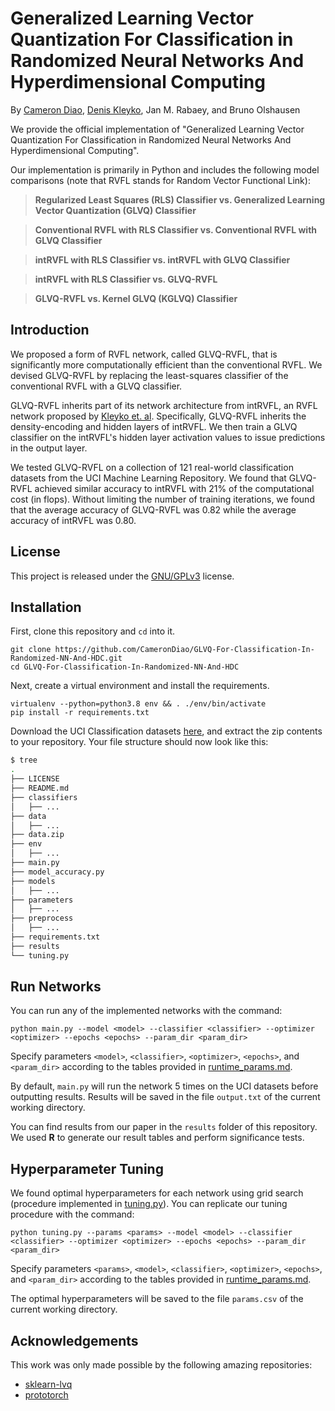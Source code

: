 # Generalized Learning Vector Quantization For Classification in Randomized Neural Networks And Hyperdimensional Computing

By [Cameron Diao](https://github.com/CameronDiao), [Denis Kleyko](https://github.com/denkle), Jan M. Rabaey, and Bruno Olshausen

We provide the official implementation of "Generalized Learning Vector Quantization For Classification in Randomized Neural Networks And Hyperdimensional Computing".

Our implementation is primarily in Python and includes the following model comparisons (note that RVFL stands for Random Vector Functional Link):

> **Regularized Least Squares (RLS) Classifier vs. Generalized Learning Vector Quantization (GLVQ) Classifier**

> **Conventional RVFL with RLS Classifier vs. Conventional RVFL with GLVQ Classifier**

> **intRVFL with RLS Classifier vs. intRVFL with GLVQ Classifier**

> **intRVFL with RLS Classifier vs. GLVQ-RVFL**
 
> **GLVQ-RVFL vs. Kernel GLVQ (KGLVQ) Classifier**

## Introduction

We proposed a form of RVFL network, called GLVQ-RVFL, that is significantly more computationally efficient than the conventional RVFL.
We devised GLVQ-RVFL by replacing the least-squares classifier of the conventional RVFL with a GLVQ classifier.

GLVQ-RVFL inherits part of its network architecture from intRVFL, an RVFL network proposed by [Kleyko et. al](https://ieeexplore.ieee.org/document/9174774).
Specifically, GLVQ-RVFL inherits the density-encoding and hidden layers of intRVFL.
We then train a GLVQ classifier on the intRVFL's hidden layer activation values to issue predictions in the output layer.

We tested GLVQ-RVFL on a collection of 121 real-world classification datasets from the UCI Machine Learning Repository.
We found that GLVQ-RVFL achieved similar accuracy to intRVFL with 21% of the computational cost (in flops).
Without limiting the number of training iterations, we found that the average accuracy of GLVQ-RVFL was 0.82 while the average accuracy of intRVFL was 0.80.

## License

This project is released under the [GNU/GPLv3](LICENSE) license.

## Installation

First, clone this repository and ```cd``` into it.

```
git clone https://github.com/CameronDiao/GLVQ-For-Classification-In-Randomized-NN-And-HDC.git
cd GLVQ-For-Classification-In-Randomized-NN-And-HDC
```

Next, create a virtual environment and install the requirements.

```
virtualenv --python=python3.8 env && . ./env/bin/activate
pip install -r requirements.txt
```

Download the UCI Classification datasets [here](https://www.dropbox.com/sh/rlxgmlr55eh1rbp/AACvW7gJ6KZyo8FviDvYECoda?dl=0), and extract the zip contents to your repository.
Your file structure should now look like this:

```bash
$ tree
.
├── LICENSE
├── README.md
├── classifiers
│   ├── ...
├── data
│   ├── ...
├── data.zip
├── env
│   ├── ...
├── main.py
├── model_accuracy.py
├── models
│   ├── ...
├── parameters
│   ├── ...
├── preprocess
│   ├── ...
├── requirements.txt
├── results
└── tuning.py
```

## Run Networks

You can run any of the implemented networks with the command:

```
python main.py --model <model> --classifier <classifier> --optimizer <optimizer> --epochs <epochs> --param_dir <param_dir>
```

Specify parameters ```<model>```, ```<classifier>```, ```<optimizer>```, ```<epochs>```, and ```<param_dir>``` according to the tables provided in [runtime_params.md](runtime_params.md).

By default, ```main.py``` will run the network 5 times on the UCI datasets before outputting results.
Results will be saved in the file ```output.txt``` of the current working directory.

You can find results from our paper in the ```results``` folder of this repository. We used **R** to generate our result tables and perform significance tests.

## Hyperparameter Tuning

We found optimal hyperparameters for each network using grid search (procedure implemented in [tuning.py](tuning.py)).
You can replicate our tuning procedure with the command:

```
python tuning.py --params <params> --model <model> --classifier <classifier> --optimizer <optimizer> --epochs <epochs> --param_dir <param_dir>
```

Specify parameters ```<params>```, ```<model>```, ```<classifier>```, ```<optimizer>```, ```<epochs>```, and ```<param_dir>``` according to the tables provided in [runtime_params.md](runtime_params.md).

The optimal hyperparameters will be saved to the file ```params.csv``` of the current working directory.

## Acknowledgements

This work was only made possible by the following amazing repositories:

* [sklearn-lvq](https://github.com/MrNuggelz/sklearn-lvq)
* [prototorch](https://github.com/si-cim/prototorch)

